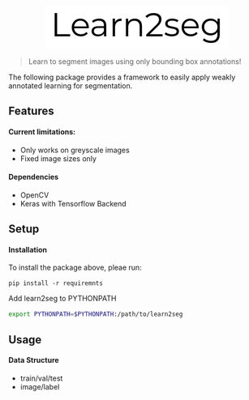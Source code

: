 <p align="center">
  <img src="docs/repo_logo.png">
</p>

> Learn to segment images using only bounding box annotations!

The following package provides a framework to easily apply weakly annotated learning for segmentation.

## Features

#### Current limitations:
- Only works on greyscale images
- Fixed image sizes only

#### Dependencies

- OpenCV
- Keras with Tensorflow Backend

## Setup

#### Installation
To install the package above, pleae run:
```shell
pip install -r requiremnts
```

Add learn2seg to PYTHONPATH
```bash
export PYTHONPATH=$PYTHONPATH:/path/to/learn2seg
```

## Usage

#### Data Structure
- train/val/test
- image/label
